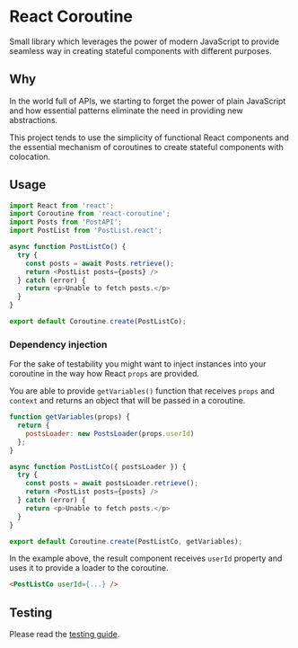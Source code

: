 # React Coroutine

Small library which leverages the power of modern JavaScript to provide seamless way in creating stateful components with different purposes.

## Why

In the world full of APIs, we starting to forget the power of plain JavaScript and how essential patterns eliminate the need in providing new abstractions.

This project tends to use the simplicity of functional React components and the essential mechanism of coroutines to create stateful components with colocation.

## Usage

```javascript
import React from 'react';
import Coroutine from 'react-coroutine';
import Posts from 'PostAPI';
import PostList from 'PostList.react';

async function PostListCo() {
  try {
    const posts = await Posts.retrieve();
    return <PostList posts={posts} />
  } catch (error) {
    return <p>Unable to fetch posts.</p>
  }
}

export default Coroutine.create(PostListCo);
```

### Dependency injection

For the sake of testability you might want to inject instances into your coroutine in the way how React `props` are provided.

You are able to provide `getVariables()` function that receives `props` and `context` and returns an object that will be passed in a coroutine.

```javascript
function getVariables(props) {
  return {
    postsLoader: new PostsLoader(props.userId)
  };
}

async function PostListCo({ postsLoader }) {
  try {
    const posts = await postsLoader.retrieve();
    return <PostList posts={posts} />
  } catch (error) {
    return <p>Unable to fetch posts.</p>
  }
}

export default Coroutine.create(PostListCo, getVariables);
```

In the example above, the result component receives `userId` property and uses it to provide a loader to the coroutine.

```html
<PostListCo userId={...} />
```

## Testing

Please read the [testing guide](./Testing.md).
